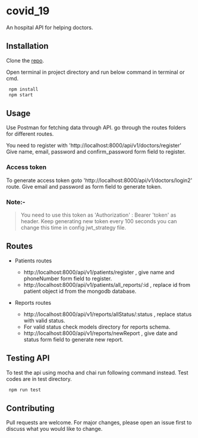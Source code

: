 # covid_19

An hospital API for helping doctors.

## Installation

Clone the [repo](https://github.com/rockingatgithub/covid_19).

Open terminal in project directory and run below command in terminal or cmd.
```bash
 npm install
 npm start
```

## Usage

Use Postman for fetching data through API.
go through the routes folders for different routes.

You need to register with  'http://localhost:8000/api/v1/doctors/register'
Give name, email, password and confirm_password form field to register.

### Access token

To generate access token goto 'http://localhost:8000/api/v1/doctors/login2' route.
Give email and password as form field to generate token.

### Note:-
> You need to use this token as 'Authorization' : Bearer 'token' as header.
> Keep generating new token every 100 seconds you can change this time in 
> config jwt_strategy file.

## Routes

- Patients routes
    - http://localhost:8000/api/v1/patients/register , give name and  phoneNumber form field to register.
    - http://localhost:8000/api/v1/patients/all_reports/:id , replace id from patient object id from the mongodb database.

- Reports routes
    -  http://localhost:8000/api/v1/reports/allStatus/:status , replace status with valid status.
    -  For valid status check models directory for reports schema.
    -  http://localhost:8000/api/v1/reports/newReport , give  date and status form field to generate new report.

## Testing API

To test the api using mocha and chai run following command instead.
Test codes are in test directory.

```bash
 npm run test
```

## Contributing 

Pull requests are welcome. For major changes, please open an issue first to discuss what you would like to change.